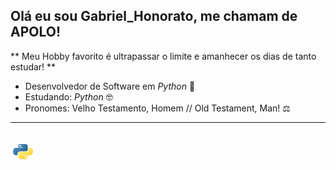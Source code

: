 ## Olá eu sou Gabriel_Honorato, me chamam de APOLO!

** Meu Hobby favorito é ultrapassar o limite e amanhecer os dias de tanto estudar! **

- Desenvolvedor de Software em *Python* 🐍
- Estudando: *Python* 🤓
- Pronomes: Velho Testamento, Homem // Old Testament, Man! ⚖️
________________________________________________________________________________
<div style="display: inline_block"><br>
  <img align="center" alt="Apolo-Mk7" height="30" width="40" src="https://raw.githubusercontent.com/devicons/devicon/master/icons/python/python-original.svg">
</div>
